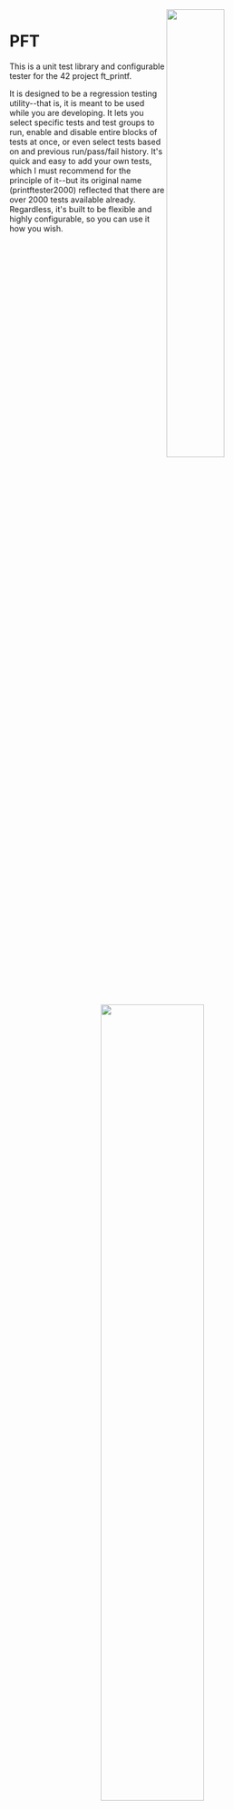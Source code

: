 <img align="right"  src="https://i.imgur.com/tpVSrBr.png" width="45%" />  

# PFT

This is a unit test library and configurable tester for the 42 project ft\_printf.  

It is designed to be a regression testing utility--that is, it is meant to be used while you are developing. It lets you select specific tests and test groups to run, enable and disable entire blocks of tests at once, or even select tests based on and previous run/pass/fail history. It's quick and easy to add your own tests, which I must recommend for the principle of it--but its original name (printftester2000) reflected that there are over 2000 tests available already. Regardless, it's built to be flexible and highly configurable, so you can use it how you wish.   

<p align="center">
  <img src="https://i.imgur.com/oFAc9EQ.png" width="60%" />
</p>

## Requirements

You have to have a Makefile in your project directory that will compile libftprintf.a as the default make option, and your libftprintf.a has to have ft\_printf inside.

Other than this, it should be completely general to all ft\_printf projects.  

### System Requirements (for computers outside the lab)
Requires PHP. All 42 lab computers should have PHP installed. See also [Compatibility with Other Systems](https://github.com/gavinfielder/pft/wiki/Compatibility-with-Other-Systems).

# Installation

In the root of your repo, run this command:

```
git clone https://github.com/gavinfielder/pft.git pft && echo "pft/" >> .gitignore
```
For most users, that is all that is required.  

### If your libft.a is separate from libftprintf.a   
If you include all required .o files (including your libft) in libftprintf.a, this is not necessary. If you do NOT, and require your libft separate, you must set `USE_SEPARATE_LIBFT=1` in options-config.ini, and make sure the path is correct. See options-config.ini, and it should be self-explanatory.  

For non-standard installation options, see [Installation](https://github.com/gavinfielder/pft/wiki/Installation).

### If you are running on Linux
Change `INCLUDE_LIBPTHREAD=0` in `options-config.ini` to `INCLUDE_LIBPTHREAD=1`.  

This could apply to other systems--if you get a make error with undefined refrences to `pthread_` functions, make this change and it will work.

# Usage

Every test has a name and a number. You select tests or groups of tests to run based on either a name search or a number range. Name searches will look for tests that start with the given string. Groups of tests are organized with their names so that they can be selected easily in this way.  

 - `./test s` runs all the tests that start with 's'. As you might guess, the `%s` tests start with 's'. Tests for the other specifiers (`%d`, `%p`, etc.) can be selected the same way.
 - `./test 42` runs test #42 only
 - `./test 42 84` runs all the enabled tests from #42 to #84
 - `./test` runs all the enabled tests
 - `./test help` shows examples and other help information.

You can also run specific types of tests by using [Wildcard Search](https://github.com/gavinfielder/pft/wiki/Wildcard-Search), for example `./test "d*prec"` will run all the `%d` tests that have `prec` in their name, which selects `%d` tests that use precision (`.`). See [Test Naming Conventions](https://github.com/gavinfielder/pft/wiki/Test-Naming-Conventions) for a reference on selecting tests in more detail.  


<p align="center">
  <img src="https://i.imgur.com/uk5L1Hy.png" width="55%" />
</p>

When you fail a test, the file `results.txt` will show the results of the test including the first line of code for the test (most of them are one line anyway), the return values, what printf printed, and what ft\_printf printed.

<p align="center">
  <img src="https://i.imgur.com/6MtOZJR.png" width="65%" />
</p>


## Enabling and Disabling tests

I have provided scripts that make it easy to enable and disable tests. "Disabled" tests mean they will never run unless you force them to with `-a`. These enable-test and disable-test scripts accept the same queries as the `./test` executable, that is, querying on the name or using a numeric range.  

 - `./disable-test s` Disables all tests that start with 's'
 - `./enable-test nocrash` Enables all tests that start with 'nocrash'
 - `./disable-test 42 84` Disables all tests from #42 to #84
 - `./disable-test && ./enable-test s` Disables all tests except tests that start with 's'.

You **can** call `./enable-test` (with no arguments) to enable all tests, but since you are probably not crazy enough to actually implement everything that the test library can possibly test, that is generally a bad idea.  

If you want to reset to the default state of enabled tests, `./reset-to-default-enabled-tests`  

## Enabling Bonus Tests (and others)

 - `./enable-test bonus` will enable all tests that test bonuses  
 - `./enable-test bonus && ./disable-test bonus_notrequired` will enable bonus tests, but not tests that are not necessary to pass for moulinette to validate the bonus  
 - `./enable-test "bonus*_f_"` will enable `%f` tests. (Similarly for `%g` and `%e`)  
 - `./enable-test bonus_length` will enable tests for `l` `ll` `h` `hh`  
 - `./enable-test bonus_af` will enable tests for `#` (`af` is short for alternate form)  
 - `./enable-test bonus_sp` will enable tests for ` ` (`sp` is short for space padding)  
 - `./enable-test bonus_as` will enable tests for `+` (`as` is short for always sign)  
 - `./enable-test nocrash` will enable tests that test your `ft_printf`'s ability to handle bad input (will pass as long as it doesn't crash) While they are disabled by default and may be irrelevant to moulinette, I suggest that handling bad input is in fact a mandatory requirement of the subject which evaluators may opt to grade you on, so I personally recommend that everyone enable these.  

There are many tests not covered by the above examples.  

 - `./show-disabled-tests` will print a list of all tests currently disabled. This may help to know what non-mandatory tests are available, which you can use the enable- and disable-test scripts to select by name or wildcard search as in the above examples. See also [Test Naming Conventions](https://github.com/gavinfielder/pft/wiki/Test-Naming-Conventions).  

## Using PFT with LLDB or other debuggers

[Debugger compatibility mode](https://github.com/gavinfielder/pft/wiki/Debugger-Compatibility-Mode) ( `-d` ) is automatically turned on for single tests:   

`lldb ./test 42`   

# Known Issues

The 2020 update added `*` tests to the required features. Tests were added from https://github.com/cclaude42/PFT_2019, but these tests don't include enough combinations with other flags--looking for current 42 students to add such tests.  
  
Fork mode (`-x`) used in conjunction with `IGNORE_RETURN_VALUE=0` is currently not properly reporting expected return value in results.txt for many tests ([issue #11](https://github.com/gavinfielder/pft/issues/11)). This bug does not affect the pass/fail result of a test. Running in non-fork mode (`-X`) will show the correct return values. The default configuration has been set to `IGNORE_RETURN_VALUE=1`. If this issue might affect you, a warning will be printed in results.txt.

# How it works, in Brief

The Makefile creates two versions of each unit test function, one that uses ft\_printf, and one that uses printf. For each test, it redirects stdout to a file, calls the function. Once each version returns, it opens both files and reads each one byte by byte until *both* reach EOF. If any single byte differs, the test fails. If `IGNORE_RETURN_VALUE` is set to `0`, the test will also fail if the return values between printf and ft\_printf differ.  

Tests starting with `nocrash` are handled differently: these tests will pass as long as ft\_printf does not crash while executing them.  

# What's NOT Covered
Feel free to contribute tests for these:

 - Size modifiers `t`, `z`, `j`, and `q`.
 - `%n`
 - `'` (thousands separator flag)
 - `$` for dynamic precision. (`$` for argument selection is covered under `argnum_`)
 ### What's not covered very well
 - `*` (There are some tests, but not many combinations with other flags)
 - `%a` (some tests exist in the `moul` block, but they are not rigorously tested with flag combinations like the other tests)

## What to be AWARE of OS implemetation differences
 - For example, NULL output for %p Linux "(nil)" verse MacOS "0x0"
 - If developing on Linux test on MacOS before submission

# Other Documentation

The full documentation is available in the [Wiki](https://github.com/gavinfielder/pft/wiki). Here are some quick links:

 - [Installation](https://github.com/gavinfielder/pft/wiki/Installation)
 - [Usage](https://github.com/gavinfielder/pft/wiki/Usage)
   - [Wildcard Search](https://github.com/gavinfielder/pft/wiki/Wildcard-Search)
   - [Test Naming Conventions](https://github.com/gavinfielder/pft/wiki/Test-Naming-Conventions)
 - [What's Not Covered](https://github.com/gavinfielder/pft/wiki/What's-Not-Covered)
 - Workflow with PFT
   - [Enabling and Disabling Tests](https://github.com/gavinfielder/pft/wiki/Enabling-and-Disabling-Tests)
   - [Adding Tests](https://github.com/gavinfielder/pft/wiki/Adding-Tests)
 - Options and Configuration
   - [Run Options](https://github.com/gavinfielder/pft/wiki/Run-Options)
   - [Configuration Options](https://github.com/gavinfielder/pft/wiki/Configuration-Options)
   - [Configuration Guide](https://github.com/gavinfielder/pft/wiki/Configuration-Guide)
 - Additional Features
   - [Debugger Compatibility Mode](https://github.com/gavinfielder/pft/wiki/Debugger-Compatibility-Mode)
   - [Test History Logging](https://github.com/gavinfielder/pft/wiki/Test-History-Logging)
   - [Leaks Test (BETA)](https://github.com/gavinfielder/pft/wiki/Leaks-Test-(BETA))
 - [Troubleshooting](https://github.com/gavinfielder/pft/wiki/Troubleshooting)
 - [Compatibility With Other Systems](https://github.com/gavinfielder/pft/wiki/Compatibility-with-Other-Systems)
 - [Contributing to this repo (and possible future features)](https://github.com/gavinfielder/pft/wiki/Contributing-(and-possible-future-features))
 
## Todo List for the Unit Test Library
I occasionally get suggestions for the unit test library. I keep this list to keep track of what I want to do the next time I modify unit\_tests.c  
[Todo List for the Unit Test Library](https://github.com/gavinfielder/pft/issues/2)

# Usage Statistics

By default, PFT collects some usage statistics on every `make`. The full list of data collected is:
 - A SHA-1 hash of your `whoami` username.
 - Whether you're on the Fremont, Paris, or Moscow campus, or your `hostname` if none of those.
 - Whether it is a first install or a re-make.
 - The name of your configuration (`CONFIG_NAME` in options-config.ini)  

You can disable this behavior in options-config.ini, and/or see exactly what the script does in src/usage\_statistics.php. My reason in doing this is to have real usage data to show recruiters and hiring managers. If you're a 42 student and want to know more or see the collected data, feel free to message me on slack.

# Credits

The test method itself was adapted from outdated moulinette test files a buddy gave me, from which the author was ly@42.fr. The vast majority of code was written by me. The tests prefixed moul\_ were adapted from the moulinette test files, the tests with \_ftfc\_ were adapted from 42FileChecker. Many tests were written by me; tests were contributed by [phtruong](https://github.com/nkone), [akharrou](https://github.com/akharrou), [robbie](https://github.com/rpeepz). Big thanks to [cclaude](https://github.com/cclaude42) for doing the first update for the new curriculum, and bigger to [appinha](https://github.com/appinha) for reorganizing the test library and adding tests for the new curriculum.  


Also thanks to:
- [rwright](https://github.com/wright08)
- [osfally](https://github.com/shaparder)
- [dfonarev](https://github.com/ruv1nce)  
for various suggestions and feature motivations.
